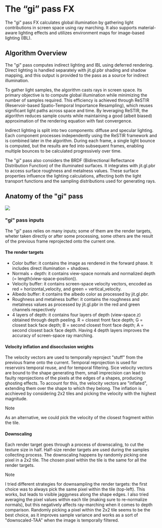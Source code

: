# The “gi” pass FX

The "gi" pass FX calculates global illumination by gathering light contributions in screen space using ray marching. It also supports material-aware lighting effects and utilizes environment maps for image-based lighting (IBL).

## Algorithm Overview

The "gi" pass computes indirect lighting and IBL using deferred rendering. Direct lighting is handled separately with jit.gl.pbr shading and shadow mapping, and this output is provided to the pass as a source for indirect illumination.

To gather light samples, the algorithm casts rays in screen space. Its primary objective is to compute global illumination while minimizing the number of samples required. This efficiency is achieved through ReSTIR (Reservoir-based Spatio-Temporal Importance Resampling), which reuses significant light paths across space and time. By leveraging ReSTIR, the algorithm reduces sample counts while maintaining a good (albeit biased) approximation of the rendering equation with fast convergence.

Indirect lighting is split into two components: diffuse and specular lighting. Each component processes independently using the ReSTIR framework and is combined later in the algorithm. During each frame, a single light bounce is computed, but the results are fed into subsequent frames, enabling multiple bounces to be calculated progressively over time.

The "gi" pass also considers the BRDF (Bidirectional Reflectance Distribution Function) of the illuminated surfaces. It integrates with jit.gl.pbr to access surface roughness and metalness values. These surface properties influence the lighting calculations, affecting both the light transport functions and the sampling distributions used for generating rays.

## Anatomy of the "gi" pass

![](./images/algorithm-scheme.png)

### "gi" pass inputs

The "gi" pass relies on many inputs; some of them are the render targets, wheter taken directly or after some processing, some others are the result of the previous frame reprojected onto the current one.

#### The render targets

- Color buffer: it contains the image as rendered in the forward phase. It includes direct illumination + shadows.
- Normals + depth: it contains view-space normals and normalized depth (= length(view-space-position)).
- Velocity buffer: it contains screen-space velocity vectors, encoded as red = horizontal_velocity, and green = vertical_velocity.
- Albedo buffer: it contains the albedo color as processed by jit.gl.pbr.
- Roughness and metalness buffer: it contains the roughness and metalness values as processed by jit.gl.pbr in the red and green channels respectively
- 4 layers of depth: it contains four layers of depth (view-space.z) obtained through depth peeling. R = closest front face depth; G = closest back face depth; B = second closest front face depth; A = second closest back face depth. Having 4 depth layers improves the accuracy of screen-space ray marching.

#### Velocity inflation and disocclusion weights

The velocity vectors are used to temporally reproject "stuff" from the previous frame onto the current. Temporal reprojection is used for reservoirs temporal reuse, and for temporal filtering. Sice velocity vectors are bound to the shape generating them, small imprecision can lead to faulty reprojections of the pixels at the edges of a shapes, producing ghosting effects. To account for this, the velocity vectors are "inflated", extending them over the shape to which they belong. The inflation is acchieved by considering 2x2 tiles and picking the velocity with the highest magnitude.

>[!NOTE]
> As an alternative, we could pick the velocity of the closest fragment within the tile.



#### Downscaling

Each render target goes through a process of downscaling, to cut the texture size in half. Half-size render targets are used during the samples collecting process. The downscaling happens by randomly picking one pixel in a 2x2 tile. The chosen pixel within the tile is the same for all the render targets. 

>[!NOTE]
> I tried different strategies for downsampling the render targets: the first choice was to always pick the same pixel within the tile (top-left). This works, but leads to visible jaggyness along the shape edges. I also tried averaging the pixel values within each tile (making sure to re-normalize normals), but this negatively affects ray-marching when it comes to depth comparison. Randomly picking a pixel within the 2x2 tile seems to be the best choice, as it improves sample variance and works as a sort of "downscaled-TAA" when the image is temporally filtered.
